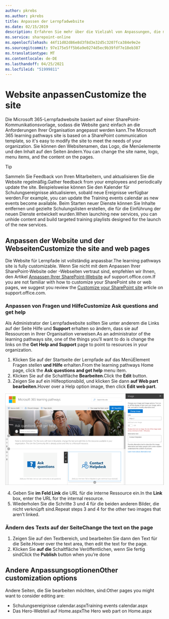 ```yaml
---
author: pkrebs
ms.author: pkrebs
title: Anpassen der Lernpfadwebsite
ms.date: 02/15/2019
description: Erfahren Sie mehr über die Vielzahl von Anpassungen, die mit Microsoft 365-Lernpfaden verfügbar sind
ms.service: sharepoint-online
ms.openlocfilehash: 44f11d02d86e8d3f8d3e32d5c3207fca384e9e2e
ms.sourcegitcommit: 97e175e5ff5b6a9e0274d5ec9b39fdf7e18eb387
ms.translationtype: MT
ms.contentlocale: de-DE
ms.lasthandoff: 04/25/2021
ms.locfileid: "51999811"
---
```

# <a name="customize-the-site"></a><span data-ttu-id="300cb-103">Website anpassen</span><span class="sxs-lookup"><span data-stu-id="300cb-103">Customize the site</span></span>

<span data-ttu-id="300cb-104">Die Microsoft 365-Lernpfadwebsite basiert auf einer SharePoint-Kommunikationsvorlage, sodass die Website ganz einfach an die Anforderungen Ihrer Organisation angepasst werden kann.</span><span class="sxs-lookup"><span data-stu-id="300cb-104">The Microsoft 365 learning pathways site is based on a SharePoint communication template, so it's easy to modify the site to meet the needs of your organization.</span></span> <span data-ttu-id="300cb-105">Sie können den Websitenamen, das Logo, die Menüelemente und den Inhalt auf den Seiten ändern.</span><span class="sxs-lookup"><span data-stu-id="300cb-105">You can change the site name, logo, menu items, and the content on the pages.</span></span> 

> [!TIP]
> <span data-ttu-id="300cb-106">Sammeln Sie Feedback von Ihren Mitarbeitern, und aktualisieren Sie die Website regelmäßig.</span><span class="sxs-lookup"><span data-stu-id="300cb-106">Gather feedback from your employees and periodically update the site.</span></span> <span data-ttu-id="300cb-107">Beispielsweise können Sie den Kalender für Schulungsereignisse aktualisieren, sobald neue Ereignisse verfügbar werden.</span><span class="sxs-lookup"><span data-stu-id="300cb-107">For example, you can update the Training events calendar as new events become available.</span></span> <span data-ttu-id="300cb-108">Beim Starten neuer Dienste können Sie Inhalte entfernen und gezielte Schulungslisten erstellen, die für die Einführung der neuen Dienste entwickelt wurden.</span><span class="sxs-lookup"><span data-stu-id="300cb-108">When launching new services, you can unhide content and build targeted training playlists designed for the launch of the new services.</span></span> 

## <a name="customize-the-site-and-web-pages"></a><span data-ttu-id="300cb-109">Anpassen der Website und der Webseiten</span><span class="sxs-lookup"><span data-stu-id="300cb-109">Customize the site and web pages</span></span>

<span data-ttu-id="300cb-110">Die Website für Lernpfade ist vollständig anpassbar.</span><span class="sxs-lookup"><span data-stu-id="300cb-110">The learning pathways site is fully customizable.</span></span> <span data-ttu-id="300cb-111">Wenn Sie nicht mit dem Anpassen Ihrer SharePoint-Website oder -Webseiten vertraut sind, empfehlen wir Ihnen, den Artikel [Anpassen Ihrer SharePoint-Website](https://support.office.com/article/customize-your-sharepoint-site-320b43e5-b047-4fda-8381-f61e8ac7f59b) auf support.office.com.</span><span class="sxs-lookup"><span data-stu-id="300cb-111">If you are not familiar with how to customize your SharePoint site or web pages, we suggest you review the [Customize your SharePoint site](https://support.office.com/article/customize-your-sharepoint-site-320b43e5-b047-4fda-8381-f61e8ac7f59b) article on support.office.com.</span></span> 

### <a name="customize-ask-questions-and-get-help"></a><span data-ttu-id="300cb-112">Anpassen von Fragen und Hilfe</span><span class="sxs-lookup"><span data-stu-id="300cb-112">Customize Ask questions and get help</span></span>

<span data-ttu-id="300cb-113">Als Administrator der Lernpfadwebsite sollten Sie unter anderem die Links auf der Seite Hilfe und **Support** erhalten so ändern, dass sie auf Ressourcen in Ihrer Organisation verweisen.</span><span class="sxs-lookup"><span data-stu-id="300cb-113">As an administrator of the learning pathways site, one of the things you’ll want to do is change the links on the **Get Help and Support** page to point to resources in your organization.</span></span> 

1.  <span data-ttu-id="300cb-114">Klicken Sie auf der Startseite der Lernpfade auf das MenüElement Fragen stellen **und Hilfe** erhalten.</span><span class="sxs-lookup"><span data-stu-id="300cb-114">From the learning pathways Home page, click the **Ask questions and get help** menu item.</span></span>
2.  <span data-ttu-id="300cb-115">Klicken Sie auf die Schaltfläche **Bearbeiten**.</span><span class="sxs-lookup"><span data-stu-id="300cb-115">Click the **Edit** button.</span></span>
3.  <span data-ttu-id="300cb-116">Zeigen Sie auf ein Hilfeoptionsbild, und klicken Sie dann **auf Web part bearbeiten.**</span><span class="sxs-lookup"><span data-stu-id="300cb-116">Hover over a Help option image, then click **Edit web part**.</span></span>

![cg-edithelp.png](media/cg-edithelp.png)

4.  <span data-ttu-id="300cb-118">Geben Sie **im Feld Link** die URL für die interne Ressource ein.</span><span class="sxs-lookup"><span data-stu-id="300cb-118">In the **Link** box, enter the URL for the internal resource.</span></span> 
5.  <span data-ttu-id="300cb-119">Wiederholen Sie die Schritte 3 und 4 für die beiden anderen Bilder, die nicht verknüpft sind.</span><span class="sxs-lookup"><span data-stu-id="300cb-119">Repeat steps 3 and 4 for the other two images that aren’t linked.</span></span>

### <a name="change-the-text-on-the-page"></a><span data-ttu-id="300cb-120">Ändern des Texts auf der Seite</span><span class="sxs-lookup"><span data-stu-id="300cb-120">Change the text on the page</span></span>

1. <span data-ttu-id="300cb-121">Zeigen Sie auf den Textbereich, und bearbeiten Sie dann den Text für die Seite.</span><span class="sxs-lookup"><span data-stu-id="300cb-121">Hover over the text area, then edit the text for the page.</span></span> 
2. <span data-ttu-id="300cb-122">Klicken Sie **auf die** Schaltfläche Veröffentlichen, wenn Sie fertig sind</span><span class="sxs-lookup"><span data-stu-id="300cb-122">Click the **Publish** button when you’re done</span></span>

## <a name="other-customization-options"></a><span data-ttu-id="300cb-123">Andere Anpassungsoptionen</span><span class="sxs-lookup"><span data-stu-id="300cb-123">Other customization options</span></span>
<span data-ttu-id="300cb-124">Andere Seiten, die Sie bearbeiten möchten, sind:</span><span class="sxs-lookup"><span data-stu-id="300cb-124">Other pages you might want to consider editing are:</span></span>

- <span data-ttu-id="300cb-125">Schulungsereignisse calendar.aspx</span><span class="sxs-lookup"><span data-stu-id="300cb-125">Training events calendar.aspx</span></span>
- <span data-ttu-id="300cb-126">Das Hero-Webteil auf Home.aspx</span><span class="sxs-lookup"><span data-stu-id="300cb-126">The Hero web part on Home.aspx</span></span>

